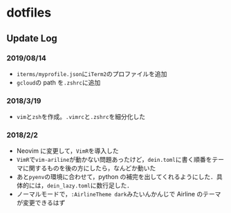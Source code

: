 # dotfiles

## Update Log

### 2019/08/14

- `iterms/myprofile.json`に`iTerm2`のプロファイルを追加
- `gcloud`の path を`.zshrc`に追加

### 2018/3/19

- `vim`と`zsh`を作成。`.vimrc`と`.zshrc`を細分化した

### 2018/2/2

- Neovim に変更して，`VimR`を導入した
- `VimR`で`vim-ariline`が動かない問題あったけど，`dein.toml`に書く順番をテーマに関するものを後の方にしたら，なんどか動いた
- あと`pyenv`の環境に合わせて，python の補完を出してくれるようにした．具体的には，`dein_lazy.toml`に数行足した．
- ノーマルモードで，`:AirlineTheme dark`みたいんかんじで Airline のテーマが変更できるはず

